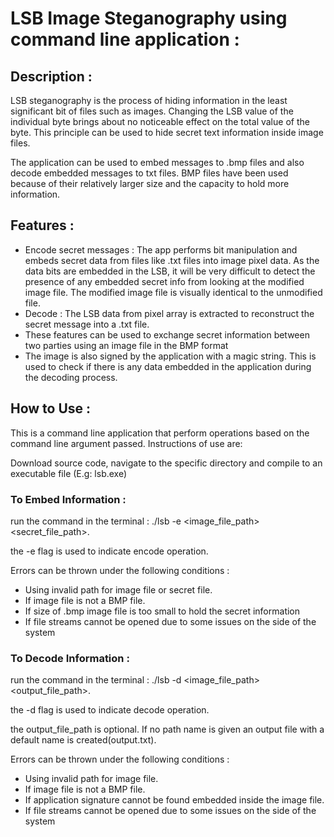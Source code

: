 # LSB Image Steganography using command line application :
## Description :
LSB steganography is the process of hiding information in the least significant bit of files such as images. Changing the LSB value of the 
individual byte brings about no noticeable effect on the total value of the byte. This principle can be used to hide secret text information
inside image files.

The application can be used to embed messages to .bmp files and also decode embedded messages to txt files. BMP files have been used because 
of their relatively larger size and the capacity to hold more information.

## Features :
- Encode secret messages : The app performs bit manipulation and embeds secret data from files like .txt files into image pixel data.
As the data bits are embedded in the LSB, it will be very difficult to detect the presence of any embedded secret info from looking at the modified image file. The modified image file is visually identical to the unmodified file. 
- Decode : The LSB data from pixel array is extracted to reconstruct the secret message into a .txt file. 
- These features can be used to exchange secret information between two parties using an image file in the BMP format
- The image is also signed by the application with a magic string. This is used to check if there is any data embedded in the application during 
the decoding process.

## How to Use :
This is a command line application that perform operations based on the command line argument passed. Instructions of use are:

Download source code, navigate to the specific directory and compile to an executable file (E.g: lsb.exe) 

### To Embed Information :
run the command in the terminal : ./lsb -e \<image_file_path\> \<secret_file_path\>.

the -e flag is used to indicate encode operation. 

Errors can be thrown under the following conditions :
- Using invalid path for image file or secret file.
- If image file is not a BMP file.
- If size of .bmp image file is too small to hold the secret information
- If file streams cannot be opened due to some issues on the side of the system 

### To Decode Information :
run the command in the terminal : ./lsb -d \<image_file_path> \<output_file_path\>.

the -d flag is used to indicate decode operation. 

the output_file_path is optional. If no path name is given an output file with a default name is created(output.txt).

Errors can be thrown under the following conditions :
- Using invalid path for image file.
- If image file is not a BMP file.
- If application signature cannot be found embedded inside the image file.
- If file streams cannot be opened due to some issues on the side of the system 


